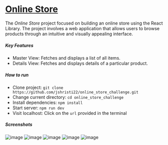 
# [Online Store](https://online-store-sj.netlify.app/)


The *Online Store* project focused on building an online store using the React Library. The project involves a web application that allows users to browse products through an intuitive and visually appealing interface.

##### Key Features

* Master View: Fetches and displays a list of all items.
* Details View: Fetches and displays details of a particular product.

##### How to run

* Clone project: `git clone https://github.com/jshristi22/online_store_challenge.git`
* Change current directory: `cd online_store_challenge`
* Install dependencies: `npm install`
* Start server: `npm run dev`
* Visit localhost: Click on the `url` provided in the terminal

##### Screenshots
![image](https://github.com/user-attachments/assets/c52d289a-199b-4a59-af14-c569097bee93)
![image](https://github.com/user-attachments/assets/ca1e8204-8fdd-464e-b73b-fb5bc08dbec4)
![image](https://github.com/user-attachments/assets/ffe1c199-df53-4a64-8707-eb618d8d8f95)
![image](https://github.com/user-attachments/assets/9edb3e87-cbae-44ef-afd3-8f6768ad42ba)
![image](https://github.com/user-attachments/assets/d4557c1a-652e-4c4f-914c-14ffc3901e1e)
